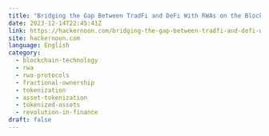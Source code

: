 ```yaml
---
title: "Bridging the Gap Between TradFi and DeFi With RWAs on the Blockchain"
date: 2023-12-14T22:45:41Z
link: https://hackernoon.com/bridging-the-gap-between-tradfi-and-defi-with-rwas-on-the-blockchain?source=rss&utm_medium=RSS&utm_source=news.12bit.vn
site: hackernoon.com
language: English
category:
  - blockchain-technology
  - rwa
  - rwa-protocols
  - fractional-ownership
  - tokenization
  - asset-tokenization
  - tokenized-assets
  - revolution-in-finance
draft: false
---
```

